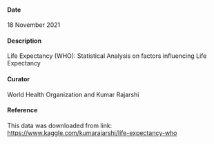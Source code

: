 #### Date
18 November 2021

#### Description
Life Expectancy (WHO): Statistical Analysis on factors influencing Life Expectancy

#### Curator
World Health Organization and Kumar Rajarshi


#### Reference
This data was downloaded from link: https://www.kaggle.com/kumarajarshi/life-expectancy-who
